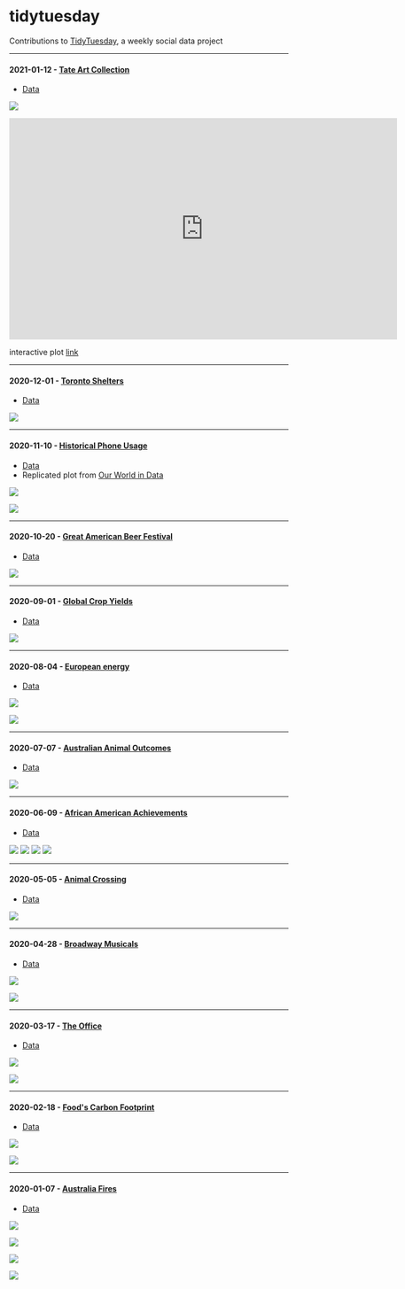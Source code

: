 # tidytuesday
Contributions to [TidyTuesday](https://github.com/rfordatascience/tidytuesday/blob/master/README.md), a weekly social data project

**************************************************************************************************

#### 2021-01-12 - [Tate Art Collection](https://github.com/kkakey/tidytuesday/blob/master/2021-01-12_Tate-Art/2020-01-12_Tate-Art.Rmd) 
- [Data](https://github.com/sharlagelfand/opendatatoronto)

![](https://github.com/kkakey/tidytuesday/blob/master/2021-01-12_Tate-Art/plot.png)


<iframe width="700" height="400" scrolling="no" frameborder="no"  src="https://kka2120.shinyapps.io/tate-art"> </iframe> 

interactive plot [link](https://kka2120.shinyapps.io/tate-art)

**************************************************************************************************

#### 2020-12-01 - [Toronto Shelters](https://github.com/kkakey/tidytuesday/blob/master/2020-12-01_Toronto_Shelters/20202-12-01_Toronto_Shelters.Rmd) 
- [Data](https://github.com/rfordatascience/tidytuesday/blob/master/data/2021/2021-01-12/readme.md)

![](https://github.com/kkakey/tidytuesday/blob/master/2020-12-01_Toronto_Shelters/plot.png)

**************************************************************************************************

#### 2020-11-10 - [Historical Phone Usage](https://github.com/kkakey/tidytuesday/blob/master/2020-11-10_Historical_Phone_Usage/2020-11-10_Historical_Phone_Usage.Rmd) 
- [Data](https://github.com/rfordatascience/tidytuesday/blob/master/data/2020/2020-11-10/readme.md)
- Replicated plot from [Our World in Data](https://ourworldindata.org/grapher/mobile-and-fixed-landline-telephone-subscriptions?time=1990..2013)

![](https://github.com/kkakey/tidytuesday/blob/master/2020-11-10_Historical_Phone_Usage/plot.png)

![](https://github.com/kkakey/tidytuesday/blob/master/2020-11-10_Historical_Phone_Usage/myanimation.gif)

**************************************************************************************************
#### 2020-10-20 - [Great American Beer Festival](https://github.com/kkakey/tidytuesday/blob/master/2020-10-20_Beer_Festival/2020-10-20_Beer_Festival.Rmd) 
- [Data](https://github.com/rfordatascience/tidytuesday/blob/master/data/2020/2020-10-20/readme.md)

![](https://raw.githubusercontent.com/kkakey/tidytuesday/master/2020-10-20_Beer_Festival/final2.png)

**************************************************************************************************

#### 2020-09-01 - [Global Crop Yields](https://github.com/kkakey/tidytuesday/tree/master/2020-09-01-Crop_Yields) 
- [Data](https://github.com/rfordatascience/tidytuesday/blob/master/data/2020/2020-09-01/readme.md)

![](https://raw.githubusercontent.com/kkakey/tidytuesday/master/2020-09-01-Crop_Yields/crops_usa.gif)

**************************************************************************************************

#### 2020-08-04 - [European energy](https://github.com/kkakey/tidytuesday/tree/master/2020-08-04-European_Energy) 
- [Data](https://github.com/rfordatascience/tidytuesday/blob/master/data/2020/2020-08-04/readme.md#energy_types)

![](https://raw.githubusercontent.com/kkakey/tidytuesday/master/2020-08-04-European_Energy/plots/euro-energy-labeled.png)

![](https://raw.githubusercontent.com/kkakey/tidytuesday/master/2020-08-04-European_Energy/plots/euro-energy.png)

**************************************************************************************************

#### 2020-07-07 - [Australian Animal Outcomes](https://github.com/kkakey/tidytuesday/tree/master/2020-07-07-Animal_Outcomes_Aus) 
- [Data](https://github.com/rfordatascience/tidytuesday/blob/master/data/2020/2020-07-21/readme.md)

![](https://github.com/kkakey/tidytuesday/blob/master/2020-07-07-Animal_Outcomes_Aus/plots/animal-outcome2.png)

**************************************************************************************************

#### 2020-06-09 - [African American Achievements](https://github.com/kkakey/tidytuesday/tree/master/2020-06-09-African_American_Achievements) 
- [Data](https://github.com/rfordatascience/tidytuesday/blob/master/data/2020/2020-06-09/readme.md)

![](https://raw.githubusercontent.com/kkakey/tidytuesday/master/2020-06-09-African_American_Achievements/plots/21st-century.png)
![](https://raw.githubusercontent.com/kkakey/tidytuesday/master/2020-06-09-African_American_Achievements/plots/20th-century.png)
![](https://raw.githubusercontent.com/kkakey/tidytuesday/master/2020-06-09-African_American_Achievements/plots/19th-century.png)
![](https://raw.githubusercontent.com/kkakey/tidytuesday/master/2020-06-09-African_American_Achievements/plots/18th-century.png)

**************************************************************************************************

#### 2020-05-05 - [Animal Crossing](https://github.com/kkakey/tidytuesday/tree/master/2020-05-05-Animal_Crossing) 
- [Data](https://github.com/rfordatascience/tidytuesday/blob/master/data/2020/2020-05-05/readme.md)

![](https://raw.githubusercontent.com/kkakey/tidytuesday/master/2020-05-05-Animal_Crossing/ac_plot.png)

**************************************************************************************************

#### 2020-04-28 - [Broadway Musicals](https://github.com/kkakey/tidytuesday/tree/master/2020-04-28_Broadway) 
- [Data](https://github.com/rfordatascience/tidytuesday/blob/master/data/2020/2020-04-28/readme.md)

![](https://raw.githubusercontent.com/kkakey/tidytuesday/master/2020-04-28_Broadway/plots/broadway_tidytues2.png)

![](https://raw.githubusercontent.com/kkakey/tidytuesday/master/2020-04-28_Broadway/plots/broadway_tidytues.png)


**************************************************************************************************

#### 2020-03-17 - [The Office](https://github.com/kkakey/tidytuesday/tree/master/2020-03-17-TheOffice) 
- [Data](https://github.com/rfordatascience/tidytuesday/blob/master/data/2020/2020-03-17/readme.md)

![](https://raw.githubusercontent.com/kkakey/tidytuesday/master/2020-03-17-TheOffice/plots/sent_office.png)

![](https://raw.githubusercontent.com/kkakey/tidytuesday/master/2020-03-17-TheOffice/plots/sent-season_office.png)

**************************************************************************************************

#### 2020-02-18 - [Food's Carbon Footprint](https://github.com/kkakey/tidytuesday/tree/master/2020-02-18_CarbonFootprint) 
- [Data](https://github.com/rfordatascience/tidytuesday/blob/master/data/2020/2020-02-18/readme.md)

![](https://raw.githubusercontent.com/kkakey/tidytuesday/master/2020-02-18_CarbonFootprint/plots/co2.png)

![](https://raw.githubusercontent.com/kkakey/tidytuesday/master/2020-02-18_CarbonFootprint/plots/co2-log.png)

**************************************************************************************************

#### 2020-01-07 - [Australia Fires](https://github.com/kkakey/tidytuesday/tree/master/2020-01-07-AusFires) 
- [Data](https://github.com/rfordatascience/tidytuesday/blob/master/data/2020/2020-01-07/readme.md)

![](https://raw.githubusercontent.com/kkakey/tidytuesday/master/2020-01-07-AusFires/plots/aus-temp-density-dec_mon.png)

![](https://raw.githubusercontent.com/kkakey/tidytuesday/master/2020-01-07-AusFires/plots/aus-temp-density-month.png)

![](https://raw.githubusercontent.com/kkakey/tidytuesday/master/2020-01-07-AusFires/plots/aus-temp.png)

![](https://raw.githubusercontent.com/kkakey/tidytuesday/master/2020-01-07-AusFires/plots/aus-temp-density.png)
